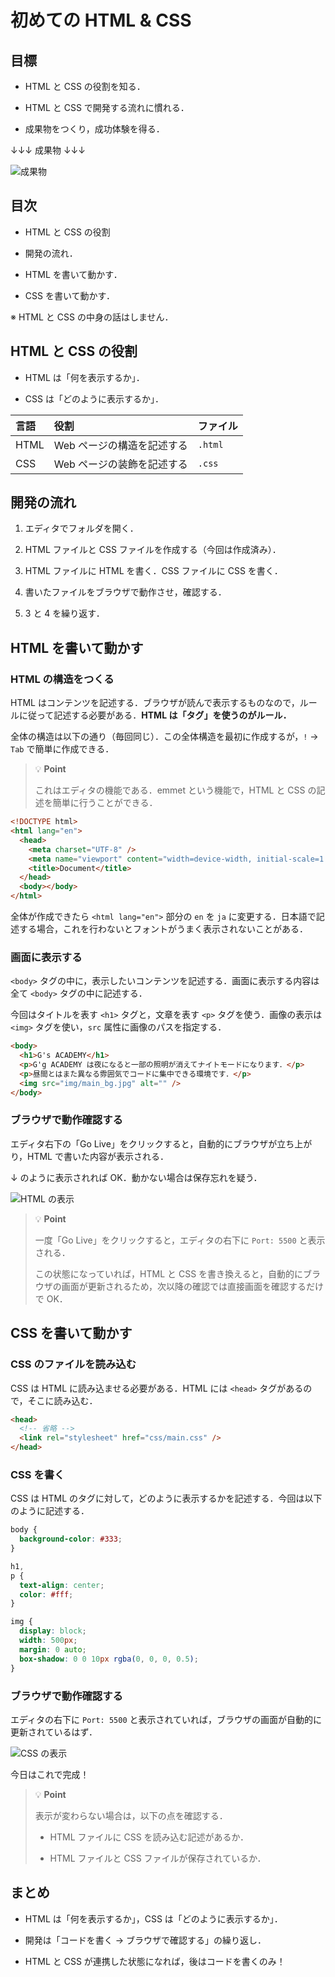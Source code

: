 # 初めての HTML & CSS

## 目標

- HTML と CSS の役割を知る．

- HTML と CSS で開発する流れに慣れる．

- 成果物をつくり，成功体験を得る．

↓↓↓ 成果物 ↓↓↓

![成果物](https://github.com/taroosg/first-code-html/assets/28992410/dde0552c-745e-4b34-bd74-d360146fabe5)

## 目次

- HTML と CSS の役割

- 開発の流れ．

- HTML を書いて動かす．

- CSS を書いて動かす．

※ HTML と CSS の中身の話はしません．

## HTML と CSS の役割

- HTML は「何を表示するか」．

- CSS は「どのように表示するか」．

| 言語 | 役割                       | ファイル |
| :--- | :------------------------- | :------- |
| HTML | Web ページの構造を記述する | `.html`  |
| CSS  | Web ページの装飾を記述する | `.css`   |

## 開発の流れ

1. エディタでフォルダを開く．

2. HTML ファイルと CSS ファイルを作成する（今回は作成済み）．

3. HTML ファイルに HTML を書く．CSS ファイルに CSS を書く．

4. 書いたファイルをブラウザで動作させ，確認する．

5. 3 と 4 を繰り返す．

## HTML を書いて動かす

### HTML の構造をつくる

HTML はコンテンツを記述する．ブラウザが読んで表示するものなので，ルールに従って記述する必要がある．**HTML は「タグ」を使うのがルール．**

全体の構造は以下の通り（毎回同じ）．この全体構造を最初に作成するが，`!` → `Tab` で簡単に作成できる．

> 💡 **Point**
>
> これはエディタの機能である．emmet という機能で，HTML と CSS の記述を簡単に行うことができる．

```html
<!DOCTYPE html>
<html lang="en">
  <head>
    <meta charset="UTF-8" />
    <meta name="viewport" content="width=device-width, initial-scale=1.0" />
    <title>Document</title>
  </head>
  <body></body>
</html>
```

全体が作成できたら `<html lang="en">` 部分の `en` を `ja` に変更する．日本語で記述する場合，これを行わないとフォントがうまく表示されないことがある．

### 画面に表示する

`<body>` タグの中に，表示したいコンテンツを記述する．画面に表示する内容は全て `<body>` タグの中に記述する．

今回はタイトルを表す `<h1>` タグと，文章を表す `<p>` タグを使う．画像の表示は `<img>` タグを使い，`src` 属性に画像のパスを指定する．

```html
<body>
  <h1>G's ACADEMY</h1>
  <p>G'g ACADEMY は夜になると一部の照明が消えてナイトモードになります．</p>
  <p>昼間とはまた異なる雰囲気でコードに集中できる環境です．</p>
  <img src="img/main_bg.jpg" alt="" />
</body>
```

### ブラウザで動作確認する

エディタ右下の「Go Live」をクリックすると，自動的にブラウザが立ち上がり，HTML で書いた内容が表示される．

↓ のように表示されれば OK．動かない場合は保存忘れを疑う．

![HTML の表示](https://github.com/taroosg/first-code-html/assets/28992410/640fe0a9-f6ee-4978-a4af-449975d49a0d)

> 💡 **Point**
>
> 一度「Go Live」をクリックすると，エディタの右下に `Port: 5500` と表示される．
>
> この状態になっていれば，HTML と CSS を書き換えると，自動的にブラウザの画面が更新されるため，次以降の確認では直接画面を確認するだけで OK．

## CSS を書いて動かす

### CSS のファイルを読み込む

CSS は HTML に読み込ませる必要がある．HTML には `<head>` タグがあるので，そこに読み込む．

```html
<head>
  <!-- 省略 -->
  <link rel="stylesheet" href="css/main.css" />
</head>
```

### CSS を書く

CSS は HTML のタグに対して，どのように表示するかを記述する．今回は以下のように記述する．

```css
body {
  background-color: #333;
}

h1,
p {
  text-align: center;
  color: #fff;
}

img {
  display: block;
  width: 500px;
  margin: 0 auto;
  box-shadow: 0 0 10px rgba(0, 0, 0, 0.5);
}
```

### ブラウザで動作確認する

エディタの右下に `Port: 5500` と表示されていれば，ブラウザの画面が自動的に更新されているはず．

![CSS の表示](https://github.com/taroosg/first-code-html/assets/28992410/dde0552c-745e-4b34-bd74-d360146fabe5)

今日はこれで完成！

> 💡 **Point**
>
> 表示が変わらない場合は，以下の点を確認する．
>
> - HTML ファイルに CSS を読み込む記述があるか．
>
> - HTML ファイルと CSS ファイルが保存されているか．

## まとめ

- HTML は「何を表示するか」，CSS は「どのように表示するか」．

- 開発は「コードを書く → ブラウザで確認する」の繰り返し．

- HTML と CSS が連携した状態になれば，後はコードを書くのみ！
